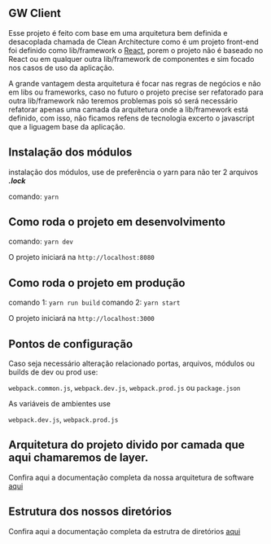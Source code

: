 ## GW Client

Esse projeto é feito com base em uma arquitetura bem definida e desacoplada chamada de
Clean Architecture como é um projeto front-end foi definido como lib/framework o [React](https://pt-br.reactjs.org/docs/getting-started.html), porem o projeto não é baseado no React ou em qualquer outra lib/framework de componentes e sim focado nos casos de uso da aplicação.

A grande vantagem desta arquitetura é focar nas regras de negócios e não em libs ou frameworks, caso no futuro o projeto precise ser refatorado para outra lib/framework não teremos problemas pois só será necessário refatorar apenas uma camada da arquitetura onde a lib/framework está definido, com isso, não ficamos refens de tecnologia excerto o javascript que a liguagem base da aplicação.

## Instalação dos módulos

instalação dos módulos, use de preferência o yarn para não ter 2 arquivos **_.lock_**

comando: `yarn`

## Como roda o projeto em desenvolvimento

comando: `yarn dev`

O projeto iniciará na `http://localhost:8080`

## Como roda o projeto em produção

comando 1: `yarn run build`
comando 2: `yarn start`

O projeto iniciará na `http://localhost:3000`

## Pontos de configuração

Caso seja necessário alteração relacionado portas, arquivos, módulos ou builds de dev ou prod use:

`webpack.common.js`, `webpack.dev.js`, `webpack.prod.js` ou `package.json`

As variáveis de ambientes use

`webpack.dev.js`, `webpack.prod.js`

## Arquitetura do projeto divido por camada que aqui chamaremos de layer.

Confira aqui a documentação completa da nossa arquitetura de software [aqui](./docs/architecture-project.md)

## Estrutura dos nossos diretórios

Confira aqui a documentação completa da estrutra de diretórios [aqui](./docs/directories-structure.md)
